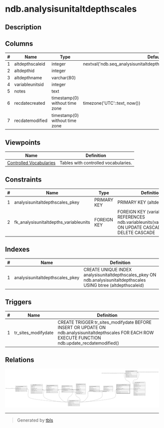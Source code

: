 # ndb.analysisunitaltdepthscales

## Description

## Columns

| # | Name            | Type                           | Default                                                                 | Nullable | Children                                                  | Parents                                   | Comment |
| - | --------------- | ------------------------------ | ----------------------------------------------------------------------- | -------- | --------------------------------------------------------- | ----------------------------------------- | ------- |
| 1 | altdepthscaleid | integer                        | nextval('ndb.seq_analysisunitaltdepthscales_altdepthscaleid'::regclass) | false    | [ndb.analysisunitaltdepths](ndb.analysisunitaltdepths.md) |                                           |         |
| 2 | altdepthid      | integer                        |                                                                         | false    |                                                           |                                           |         |
| 3 | altdepthname    | varchar(80)                    |                                                                         | false    |                                                           |                                           |         |
| 4 | variableunitsid | integer                        |                                                                         | false    |                                                           | [ndb.variableunits](ndb.variableunits.md) |         |
| 5 | notes           | text                           |                                                                         | true     |                                                           |                                           |         |
| 6 | recdatecreated  | timestamp(0) without time zone | timezone('UTC'::text, now())                                            | false    |                                                           |                                           |         |
| 7 | recdatemodified | timestamp(0) without time zone |                                                                         | false    |                                                           |                                           |         |

## Viewpoints

| Name                                      | Definition                           |
| ----------------------------------------- | ------------------------------------ |
| [Controlled Vocabularies](viewpoint-0.md) | Tables with controlled vocabularies. |

## Constraints

| # | Name                                   | Type        | Definition                                                                                                      |
| - | -------------------------------------- | ----------- | --------------------------------------------------------------------------------------------------------------- |
| 1 | analysisunitaltdepthscales_pkey        | PRIMARY KEY | PRIMARY KEY (altdepthscaleid)                                                                                   |
| 2 | fk_analysisunitaltdepths_variableunits | FOREIGN KEY | FOREIGN KEY (variableunitsid) REFERENCES ndb.variableunits(variableunitsid) ON UPDATE CASCADE ON DELETE CASCADE |

## Indexes

| # | Name                            | Definition                                                                                                          |
| - | ------------------------------- | ------------------------------------------------------------------------------------------------------------------- |
| 1 | analysisunitaltdepthscales_pkey | CREATE UNIQUE INDEX analysisunitaltdepthscales_pkey ON ndb.analysisunitaltdepthscales USING btree (altdepthscaleid) |

## Triggers

| # | Name                | Definition                                                                                                                                              |
| - | ------------------- | ------------------------------------------------------------------------------------------------------------------------------------------------------- |
| 1 | tr_sites_modifydate | CREATE TRIGGER tr_sites_modifydate BEFORE INSERT OR UPDATE ON ndb.analysisunitaltdepthscales FOR EACH ROW EXECUTE FUNCTION ndb.update_recdatemodified() |

## Relations

![er](ndb.analysisunitaltdepthscales.svg)

---

> Generated by [tbls](https://github.com/k1LoW/tbls)
